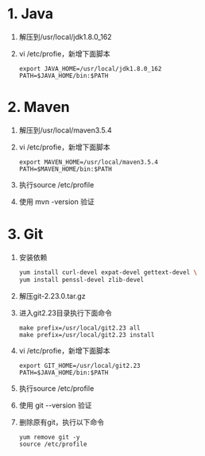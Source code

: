 # 1. Java

1. 解压到/usr/local/jdk1.8.0_162

2. vi /etc/profie，新增下面脚本

   ```shell
   export JAVA_HOME=/usr/local/jdk1.8.0_162
   PATH=$JAVA_HOME/bin:$PATH
   ```

   

# 2. Maven

1. 解压到/usr/local/maven3.5.4

2. vi /etc/profie，新增下面脚本

   ```shell
   export MAVEN_HOME=/usr/local/maven3.5.4
   PATH=$MAVEN_HOME/bin:$PATH
   ```

   

3. 执行source /etc/profile

4. 使用 mvn -version 验证

# 3. Git

1. 安装依赖

   ```sh
   yum install curl-devel expat-devel gettext-devel \
   yum install penssl-devel zlib-devel
   ```

2. 解压git-2.23.0.tar.gz

3. 进入git2.23目录执行下面命令

   ```shell
   make prefix=/usr/local/git2.23 all
   make prefix=/usr/local/git2.23 install
   ```

4. vi /etc/profie，新增下面脚本

   ```shell
   export GIT_HOME=/usr/local/git2.23
   PATH=$JAVA_HOME/bin:$PATH
   ```

5. 执行source /etc/profile

6. 使用 git --version 验证

7. 删除原有git，执行以下命令

   ```shell
   yum remove git -y
   source /etc/profile
   ```

   